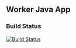 ## Worker Java App

### Build Status

[![Build Status](http://35.199.8.226:8080/buildStatus/icon?job=instavote%2Fworker-build)](http://35.199.8.226:8080/job/instavote/job/worker-build/)
